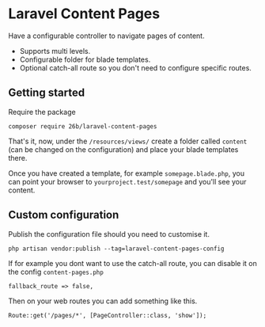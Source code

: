 # Laravel Content Pages

Have a configurable controller to navigate pages of content.

- Supports multi levels.
- Configurable folder for blade templates.
- Optional catch-all route so you don't need to configure specific routes.

## Getting started

Require the package

```
composer require 26b/laravel-content-pages
```

That's it, now, under the `/resources/views/` create a folder called `content` (can be changed on the configuration) and place your blade templates there. 

Once you have created a template, for example `somepage.blade.php`, you can point your browser to `yourproject.test/somepage` and you'll see your content.

## Custom configuration

Publish the configuration file should you need to customise it.

```
php artisan vendor:publish --tag=laravel-content-pages-config
```

If for example you dont want to use the catch-all route, you can disable it on the config `content-pages.php`

```
fallback_route => false,
```

Then on your web routes you can add something like this.

```
Route::get('/pages/*', [PageController::class, 'show']);
```
